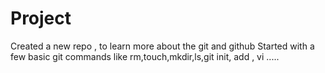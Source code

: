# Project
Created a new repo , to learn more about the git and github
Started with a few basic git commands like rm,touch,mkdir,ls,git init, add , vi .....
